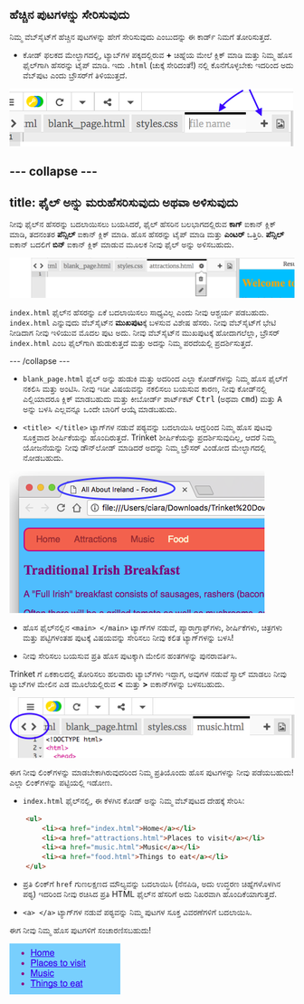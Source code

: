 ## ಹೆಚ್ಚಿನ ಪುಟಗಳನ್ನು ಸೇರಿಸುವುದು

ನಿಮ್ಮ ವೆಬ್‌ಸೈಟ್‌ಗೆ ಹೆಚ್ಚಿನ ಪುಟಗಳನ್ನು ಹೇಗೆ ಸೇರಿಸುವುದು ಎಂಬುದನ್ನು ಈ ಕಾರ್ಡ್ ನಿಮಗೆ ತೋರಿಸುತ್ತದೆ.

- ಕೋಡ್ ಫಲಕದ ಮೇಲ್ಭಾಗದಲ್ಲಿ, ಟ್ಯಾಬ್‌ಗಳ ಪಕ್ಕದಲ್ಲಿರುವ **+** ಚಿಹ್ನೆಯ ಮೇಲೆ ಕ್ಲಿಕ್ ಮಾಡಿ ಮತ್ತು ನಿಮ್ಮ ಹೊಸ ಫೈಲ್‌ಗಾಗಿ ಹೆಸರನ್ನು ಟೈಪ್ ಮಾಡಿ. ಇದು `.html` (ಚುಕ್ಕೆ ಸೇರಿದಂತೆ!) ನಲ್ಲಿ ಕೊನೆಗೊಳ್ಳಬೇಕು ಇದರಿಂದ ಅದು ವೆಬ್‌ಪುಟ ಎಂದು ಬ್ರೌಸರ್‌ಗೆ ತಿಳಿಯುತ್ತದೆ.

![Trinket ನಲ್ಲಿ ಹೊಸ ಫೈಲ್ ಅನ್ನು ಸೇರಿಸುವುಧು](images/tktNewFileArrows.png)

--- collapse ---
---
title: ಫೈಲ್ ಅನ್ನು ಮರುಹೆಸರಿಸುವುದು ಅಥವಾ ಅಳಿಸುವುದು
---

ನೀವು ಫೈಲ್‌ನ ಹೆಸರನ್ನು ಬದಲಾಯಿಸಲು ಬಯಸಿದರೆ, ಫೈಲ್ ಹೆಸರಿನ ಬಲಭಾಗದಲ್ಲಿರುವ **ಕಾಗ್** ಐಕಾನ್ ಕ್ಲಿಕ್ ಮಾಡಿ, ತದನಂತರ **ಪೆನ್ಸಿಲ್** ಐಕಾನ್ ಕ್ಲಿಕ್ ಮಾಡಿ. ಹೊಸ ಹೆಸರನ್ನು ಟೈಪ್ ಮಾಡಿ ಮತ್ತು **ಎಂಟರ್** ಒತ್ತಿರಿ. **ಪೆನ್ಸಿಲ್** ಐಕಾನ್ ಬದಲಿಗೆ **ಬಿನ್** ಐಕಾನ್ ಕ್ಲಿಕ್ ಮಾಡುವ ಮೂಲಕ ನೀವು ಫೈಲ್ ಅನ್ನು ಅಳಿಸಬಹುದು.

![](images/EditFilename.png)

`index.html` ಫೈಲ್‌ನ ಹೆಸರನ್ನು ಏಕೆ ಬದಲಾಯಿಸಲು ಸಾಧ್ಯವಿಲ್ಲ ಎಂದು ನೀವು ಆಶ್ಚರ್ಯ ಪಡಬಹುದು. `index.html` ಎನ್ನುವುದು ವೆಬ್‌ಸೈಟ್‌ನ **ಮುಖಪುಟ**ಕ್ಕೆ ಬಳಸುವ ವಿಶೇಷ ಹೆಸರು. ನೀವು ವೆಬ್‌ಸೈಟ್‌ಗೆ ಭೇಟಿ ನೀಡಿದಾಗ ನೀವು ಇಳಿಯುವ ಮೊದಲ ಪುಟ ಅದು. ನೀವು ವೆಬ್‌ಸೈಟ್‌ನ ಮುಖಪುಟಕ್ಕೆ ಹೋದಾಗಲೆಲ್ಲಾ, ಬ್ರೌಸರ್ `index.html` ಎಂಬ ಫೈಲ್‌ಗಾಗಿ ಹುಡುಕುತ್ತದೆ ಮತ್ತು ಅದನ್ನು ನಿಮ್ಮ ಪರದೆಯಲ್ಲಿ ಪ್ರದರ್ಶಿಸುತ್ತದೆ.

--- /collapse ---

- `blank_page.html` ಫೈಲ್ ಅನ್ನು ಹುಡುಕಿ ಮತ್ತು ಅದರಿಂದ ಎಲ್ಲಾ ಕೋಡ್‌ಗಳನ್ನು ನಿಮ್ಮ ಹೊಸ ಫೈಲ್‌ಗೆ ನಕಲಿಸಿ ಮತ್ತು ಅಂಟಿಸಿ. ನೀವು ಇಡೀ ವಿಷಯವನ್ನು ನಕಲಿಸಲು ಬಯಸುವ ಕಾರಣ, ನೀವು ಕೋಡ್‌ನಲ್ಲಿ ಎಲ್ಲಿಯಾದರೂ ಕ್ಲಿಕ್ ಮಾಡಬಹುದು ಮತ್ತು ಕೀಬೋರ್ಡ್ ಶಾರ್ಟ್‌ಕಟ್ <kbd>Ctrl</kbd> (ಅಥವಾ <kbd>cmd</kbd>) ಮತ್ತು <kbd>A</kbd> ಅನ್ನು ಬಳಸಿ ಎಲ್ಲವನ್ನೂ ಒಂದೇ ಬಾರಿಗೆ ಆಯ್ಕೆ ಮಾಡಬಹುದು.

- `<title> </title>` ಟ್ಯಾಗ್‌ಗಳ ನಡುವೆ ಪಠ್ಯವನ್ನು ಬದಲಾಯಿಸಿ ಆದ್ದರಿಂದ ನಿಮ್ಮ ಹೊಸ ಪುಟವು ಸೂಕ್ತವಾದ ಶೀರ್ಷಿಕೆಯನ್ನು ಹೊಂದಿರುತ್ತದೆ. Trinket ಶೀರ್ಷಿಕೆಯನ್ನು ಪ್ರದರ್ಶಿಸುವುದಿಲ್ಲ, ಆದರೆ ನಿಮ್ಮ ಯೋಜನೆಯನ್ನು ನೀವು ಡೌನ್‌ಲೋಡ್ ಮಾಡಿದರೆ ಅದನ್ನು ನಿಮ್ಮ ಬ್ರೌಸರ್ ವಿಂಡೋದ ಮೇಲ್ಭಾಗದಲ್ಲಿ ನೋಡಬಹುದು.

![ಪುಟದ ಶೀರ್ಷಿಕೆ ಬ್ರೌಸರ್ ಟ್ಯಾಬ್‌ನಲ್ಲಿ ತೋರಿಸಲಾಗುತ್ತಿದೆ](images/egLocalFileWindowTitle.png)

- ಹೊಸ ಫೈಲ್‌ನಲ್ಲಿನ `<main> </main>` ಟ್ಯಾಗ್‌ಗಳ ನಡುವೆ, ಪ್ಯಾರಾಗ್ರಾಫ್‌ಗಳು, ಶೀರ್ಷಿಕೆಗಳು, ಚಿತ್ರಗಳು ಮತ್ತು ಪಟ್ಟಿಗಳಂತಹ ಪುಟಕ್ಕೆ ವಿಷಯವನ್ನು ಸೇರಿಸಲು ನೀವು ಕಲಿತ ಟ್ಯಾಗ್‌ಗಳನ್ನು ಬಳಸಿ!

- ನೀವು ಸೇರಿಸಲು ಬಯಸುವ ಪ್ರತಿ ಹೊಸ ಪುಟಕ್ಕಾಗಿ ಮೇಲಿನ ಹಂತಗಳನ್ನು ಪುನರಾವರ್ತಿಸಿ.

Trinket ‌ಗೆ ಏಕಕಾಲದಲ್ಲಿ ತೋರಿಸಲು ಹಲವಾರು ಟ್ಯಾಬ್‌ಗಳು ಇದ್ದಾಗ, ಅವುಗಳ ನಡುವೆ ಸ್ಕ್ರಾಲ್ ಮಾಡಲು ನೀವು ಟ್ಯಾಬ್‌ಗಳ ಮೇಲಿನ ಎಡ ಮೂಲೆಯಲ್ಲಿರುವ **<** ಮತ್ತು **>** ಐಕಾನ್‌ಗಳನ್ನು ಬಳಸಬಹುದು.

![ಟ್ಯಾಬ್‌ಗಳನ್ನು ಸ್ಕ್ರೋಲ್ ಮಾಡುವ ಗುಂಡಿಗಳು](images/tktScrollTabIcons.png)

ಈಗ ನೀವು ಲಿಂಕ್‌ಗಳನ್ನು ಮಾಡಬೇಕಾಗಿರುವುದರಿಂದ ನಿಮ್ಮ ಪ್ರತಿಯೊಂದು ಹೊಸ ಪುಟಗಳನ್ನು ನೀವು ಪಡೆಯಬಹುದು! ಎಲ್ಲಾ ಲಿಂಕ್‌ಗಳನ್ನು ಪಟ್ಟಿಯಲ್ಲಿ ಇಡೋಣ.

- `index.html` ಫೈಲ್‌ನಲ್ಲಿ, ಈ ಕೆಳಗಿನ ಕೋಡ್ ಅನ್ನು ನಿಮ್ಮ ವೆಬ್‌ಪುಟದ ದೇಹಕ್ಕೆ ಸೇರಿಸಿ:

```html
    <ul>
        <li><a href="index.html">Home</a></li>
        <li><a href="attractions.html">Places to visit</a></li>
        <li><a href="music.html">Music</a></li>
        <li><a href="food.html">Things to eat</a></li>
    </ul>
```

- ಪ್ರತಿ ಲಿಂಕ್‌ಗೆ `href` ಗುಣಲಕ್ಷಣದ ಮೌಲ್ಯವನ್ನು ಬದಲಾಯಿಸಿ (ನೆನಪಿಡಿ, ಅದು ಉದ್ಧರಣ ಚಿಹ್ನೆಗಳೊಳಗಿನ ಪಠ್ಯ) ಇದರಿಂದ ನೀವು ರಚಿಸಿದ ಪ್ರತಿ HTML ಫೈಲ್‌ನ ಹೆಸರಿಗೆ ಅದು ನಿಖರವಾಗಿ ಹೊಂದಿಕೆಯಾಗುತ್ತದೆ.

- `<a> </a>` ಟ್ಯಾಗ್‌ಗಳ ನಡುವೆ ಪಠ್ಯವನ್ನು ನಿಮ್ಮ ಪುಟಗಳ ಸೂಕ್ತ ವಿವರಣೆಗಳಿಗೆ ಬದಲಾಯಿಸಿ.

ಈಗ ನೀವು ನಿಮ್ಮ ಹೊಸ ಪುಟಗಳಿಗೆ ಸಂಚಾರಣಿಸಬಹುದು!

![ಅಂತರ್ಜಾಲ ಪುಟದಲ್ಲಿನ ಲಿಂಕ್‌ಗಳ ಉದಾಹರಣೆ ಪಟ್ಟಿ](images/egListOfPageLinks.png)